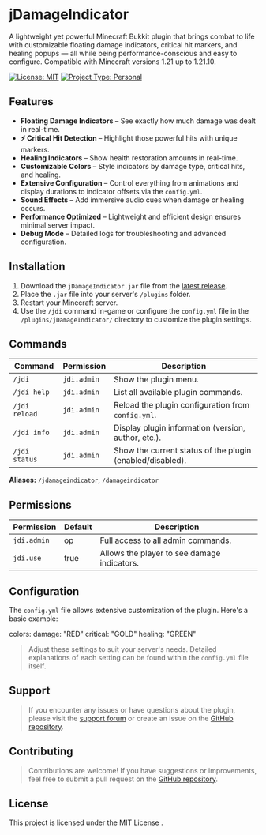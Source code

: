 # jDamageIndicator

A lightweight yet powerful Minecraft Bukkit plugin that brings combat to life with customizable floating damage indicators, critical hit markers, and healing popups — all while being performance-conscious and easy to configure. Compatible with Minecraft versions 1.21 up to 1.21.10.

[![License: MIT](https://img.shields.io/badge/License-MIT-yellow.svg)](https://opensource.org/licenses/MIT)
[![Project Type: Personal](https://img.shields.io/badge/Project%20Type-Personal-blue.svg)]()

## Features

*   **Floating Damage Indicators** – See exactly how much damage was dealt in real-time.
*   **⚡ Critical Hit Detection** – Highlight those powerful hits with unique markers.
*   **Healing Indicators** – Show health restoration amounts in real-time.
*   **Customizable Colors** – Style indicators by damage type, critical hits, and healing.
*   **Extensive Configuration** – Control everything from animations and display durations to indicator offsets via the `config.yml`.
*   **Sound Effects** – Add immersive audio cues when damage or healing occurs.
*   **Performance Optimized** – Lightweight and efficient design ensures minimal server impact.
*   **Debug Mode** – Detailed logs for troubleshooting and advanced configuration.

## Installation

1.  Download the `jDamageIndicator.jar` file from the [latest release](https://github.com/Xenos-core/jDamageIndicator/releases/tag/jDamageIndicator).
2.  Place the `.jar` file into your server's `/plugins` folder.
3.  Restart your Minecraft server.
4.  Use the `/jdi` command in-game or configure the `config.yml` file in the `/plugins/jDamageIndicator/` directory to customize the plugin settings.

## Commands

| Command             | Permission   | Description                      |
| ------------------- | ------------ | -------------------------------- |
| `/jdi`              | `jdi.admin`  | Show the plugin menu.            |
| `/jdi help`         | `jdi.admin`  | List all available plugin commands. |
| `/jdi reload`       | `jdi.admin`  | Reload the plugin configuration from `config.yml`. |
| `/jdi info`         | `jdi.admin`  | Display plugin information (version, author, etc.). |
| `/jdi status`       | `jdi.admin`  | Show the current status of the plugin (enabled/disabled). |

**Aliases:** `/jdamageindicator`, `/damageindicator`

## Permissions

| Permission | Default | Description                                   |
| ---------- | ------- | --------------------------------------------- |
| `jdi.admin` | op      | Full access to all admin commands.            |
| `jdi.use`   | true    | Allows the player to see damage indicators. |

## Configuration

The `config.yml` file allows extensive customization of the plugin. Here's a basic example:

colors:
  damage: "RED"
  critical: "GOLD"
  healing: "GREEN"



> Adjust these settings to suit your server's needs. Detailed explanations of each setting can be found within the `config.yml` file itself.

## Support

> If you encounter any issues or have questions about the plugin, please visit the [support forum](t.me/CatoniSefid) or create an issue on the [GitHub repository](https://github.com/Xenos-core/).

## Contributing

> Contributions are welcome! If you have suggestions or improvements, feel free to submit a pull request on the [GitHub repository](https://github.com/Xenos-core/).

## License

This project is licensed under the MIT License .